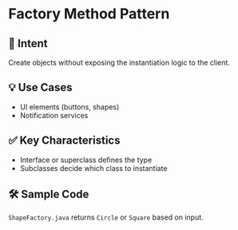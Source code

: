 # Factory Method Pattern

## 📌 Intent
Create objects without exposing the instantiation logic to the client.

## 💡 Use Cases
- UI elements (buttons, shapes)
- Notification services

## ✅ Key Characteristics
- Interface or superclass defines the type
- Subclasses decide which class to instantiate

## 🛠️ Sample Code
`ShapeFactory.java` returns `Circle` or `Square` based on input.
